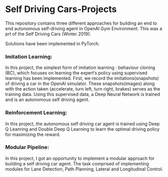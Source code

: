 # Self Driving Cars-Projects


This repository contains three different approaches for building an end to end autonomous self-driving agent in OpenAI Gym Environment. This was a prt of the Self Driving Cars (Winter 2019).

Solutions have been implemented in PyTorch.


### Imitation Learning: 
In this project, the simplest form of imitation learning : behaviour cloning (BC), which focuses on learning the expert’s
policy using supervised learning has been implemented. First, we record the imitations(snapshots) of driving a car in the OpenAI simulator. These snapshots(images) along with the action taken (accelerate, turn left, turn right, brakes) serves as the training data.
Using this supervised data, a Deep Neural Network is trained and is an autonomous self driving agent.


### Reinforcement Learning:

In this project, the autonomous self driving car agent is trained using Deep Q Leanring and Double Deep Q Learning to learn the optimal driving policy for maximizing the reward.  


### Modular Pipeline:

In this project, I got an opportunity to implement a modular approach for building a self driving car agent. The task comprised of implementing modules for Lane Detection, Path Planning, Lateral and Longitudinal Control.






